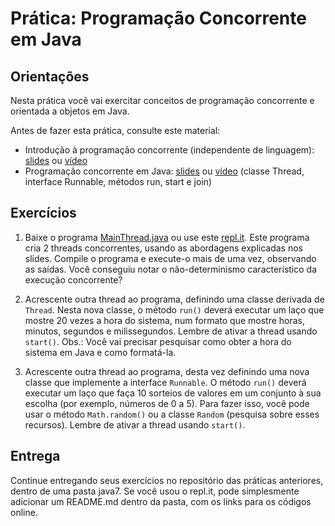 # Prática: Programação Concorrente em Java



## Orientações 

Nesta prática você vai exercitar conceitos de programação concorrente e orientada a objetos em Java.

Antes de fazer esta prática, consulte este material:
- Introdução à programação concorrente (independente de linguagem): [slides](https://docs.google.com/presentation/d/1mYoRmmIQJaBi6Y_UkPWnx9kLx4SO2QTFVBlE-anwlHE/edit?usp=sharing) ou [vídeo](https://drive.google.com/file/d/11QWQgXAeDy5wg4LBwRe0QSISnf_8xbkC/view?usp=sharing) 
- Programação concorrente em Java: [slides](https://docs.google.com/presentation/d/1sD3qdfyfVYXhpepPM11DWabAzEgtaO0-0gAQRoDmwgE/edit?usp=sharing) ou [vídeo](https://drive.google.com/file/d/11QWQgXAeDy5wg4LBwRe0QSISnf_8xbkC/view?usp=sharing) (classe Thread, interface Runnable, métodos run, start e join)



## Exercícios 

1. Baixe o programa [MainThread.java](MainThread.java) ou use este [repl.it](https://repl.it/@AndreaSchwertne/java-thread). Este programa cria 2 threads concorrentes, usando as abordagens explicadas nos slides. Compile o programa e execute-o mais de uma vez, observando as saídas. Você conseguiu notar o não-determinismo característico da execução concorrente? 

2. Acrescente outra thread ao programa, definindo uma classe derivada de `Thread`. Nesta nova classe, o método `run()` deverá executar um laço que mostre 20 vezes a hora do sistema, num formato que mostre horas, minutos, segundos e milissegundos. Lembre de ativar a thread usando `start()`. Obs.: Você vai precisar pesquisar como obter a hora do sistema em Java e como formatá-la.

3. Acrescente outra thread ao programa, desta vez definindo uma nova classe que implemente a interface `Runnable`. O método `run()` deverá executar um laço que faça 10 sorteios de valores em um conjunto à sua escolha (por exemplo, números de 0 a 5). Para fazer isso, você pode usar o método `Math.random()` ou a classe `Random` (pesquisa sobre esses recursos). Lembre de ativar a thread usando `start()`.


## Entrega

Continue entregando seus exercícios no repositório das práticas anteriores, dentro de uma pasta java7. Se você usou o repl.it, pode simplesmente adicionar um README.md dentro da pasta, com os links para os códigos online.
